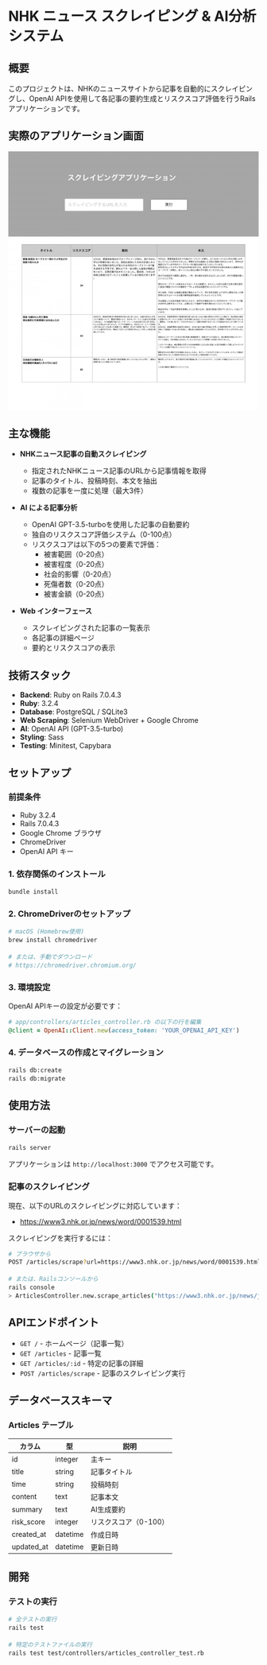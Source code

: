 # NHK ニュース スクレイピング & AI分析システム

## 概要

このプロジェクトは、NHKのニュースサイトから記事を自動的にスクレイピングし、OpenAI APIを使用して各記事の要約生成とリスクスコア評価を行うRailsアプリケーションです。

## 実際のアプリケーション画面

![アプリケーション画面](images/screenshot.png)


## 主な機能

- **NHKニュース記事の自動スクレイピング**
  - 指定されたNHKニュース記事のURLから記事情報を取得
  - 記事のタイトル、投稿時刻、本文を抽出
  - 複数の記事を一度に処理（最大3件）

- **AI による記事分析**
  - OpenAI GPT-3.5-turboを使用した記事の自動要約
  - 独自のリスクスコア評価システム（0-100点）
  - リスクスコアは以下の5つの要素で評価：
    - 被害範囲（0-20点）
    - 被害程度（0-20点）
    - 社会的影響（0-20点）
    - 死傷者数（0-20点）
    - 被害金額（0-20点）

- **Web インターフェース**
  - スクレイピングされた記事の一覧表示
  - 各記事の詳細ページ
  - 要約とリスクスコアの表示

## 技術スタック

- **Backend**: Ruby on Rails 7.0.4.3
- **Ruby**: 3.2.4
- **Database**: PostgreSQL / SQLite3
- **Web Scraping**: Selenium WebDriver + Google Chrome
- **AI**: OpenAI API (GPT-3.5-turbo)
- **Styling**: Sass
- **Testing**: Minitest, Capybara

## セットアップ

### 前提条件

- Ruby 3.2.4
- Rails 7.0.4.3
- Google Chrome ブラウザ
- ChromeDriver
- OpenAI API キー

### 1. 依存関係のインストール

```bash
bundle install
```

### 2. ChromeDriverのセットアップ

```bash
# macOS (Homebrew使用)
brew install chromedriver

# または、手動でダウンロード
# https://chromedriver.chromium.org/
```

### 3. 環境設定

OpenAI APIキーの設定が必要です：

```ruby
# app/controllers/articles_controller.rb の以下の行を編集
@client = OpenAI::Client.new(access_token: 'YOUR_OPENAI_API_KEY')
```

### 4. データベースの作成とマイグレーション

```bash
rails db:create
rails db:migrate
```

## 使用方法

### サーバーの起動

```bash
rails server
```

アプリケーションは `http://localhost:3000` でアクセス可能です。

### 記事のスクレイピング

現在、以下のURLのスクレイピングに対応しています：
- https://www3.nhk.or.jp/news/word/0001539.html

スクレイピングを実行するには：

```bash
# ブラウザから
POST /articles/scrape?url=https://www3.nhk.or.jp/news/word/0001539.html

# または、Railsコンソールから
rails console
> ArticlesController.new.scrape_articles("https://www3.nhk.or.jp/news/json16/word/0001539_001.json?_=1720541485092")
```

## APIエンドポイント

- `GET /` - ホームページ（記事一覧）
- `GET /articles` - 記事一覧
- `GET /articles/:id` - 特定の記事の詳細
- `POST /articles/scrape` - 記事のスクレイピング実行

## データベーススキーマ

### Articles テーブル

| カラム | 型 | 説明 |
|--------|----|----|
| id | integer | 主キー |
| title | string | 記事タイトル |
| time | string | 投稿時刻 |
| content | text | 記事本文 |
| summary | text | AI生成要約 |
| risk_score | integer | リスクスコア（0-100） |
| created_at | datetime | 作成日時 |
| updated_at | datetime | 更新日時 |

## 開発

### テストの実行

```bash
# 全テストの実行
rails test

# 特定のテストファイルの実行
rails test test/controllers/articles_controller_test.rb
```